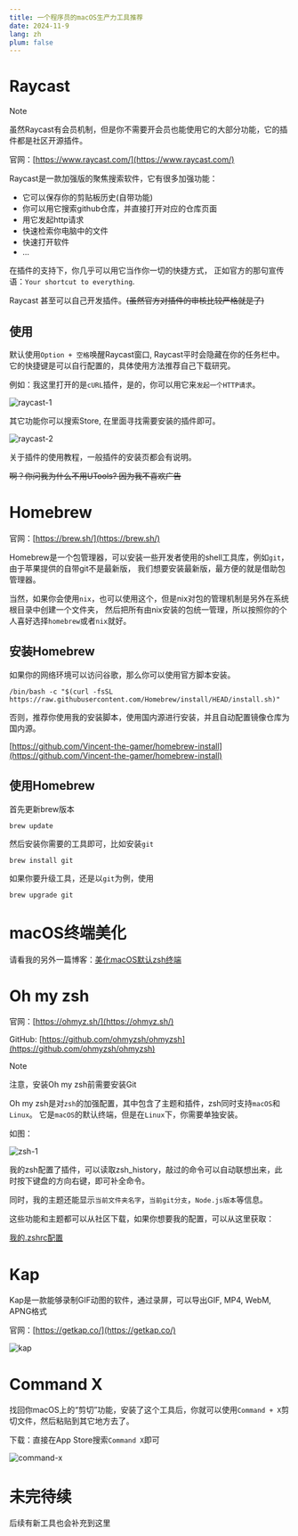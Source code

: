 ```yaml
---
title: 一个程序员的macOS生产力工具推荐
date: 2024-11-9
lang: zh
plum: false
---
```


# Raycast

> [!NOTE]
> 虽然Raycast有会员机制，但是你不需要开会员也能使用它的大部分功能，它的插件都是社区开源插件。

官网：[https://www.raycast.com/](https://www.raycast.com/)

Raycast是一款加强版的聚焦搜索软件，它有很多加强功能：

- 它可以保存你的剪贴板历史(自带功能)
- 你可以用它搜索github仓库，并直接打开对应的仓库页面
- 用它发起http请求
- 快速检索你电脑中的文件
- 快速打开软件
- ...

在插件的支持下，你几乎可以用它当作你一切的快捷方式，
正如官方的那句宣传语：`Your shortcut to everything`.

Raycast 甚至可以自己开发插件。~~(虽然官方对插件的审核比较严格就是了)~~

## 使用

默认使用`Option + 空格`唤醒Raycast窗口, Raycast平时会隐藏在你的任务栏中。
它的快捷键是可以自行配置的，具体使用方法推荐自己下载研究。

例如：我这里打开的是`cURL`插件，是的，你可以用它来`发起一个HTTP请求`。

![raycast-1](/images/posts/mac-productivity/raycast-1.png)

其它功能你可以搜索Store, 在里面寻找需要安装的插件即可。

![raycast-2](/images/posts/mac-productivity/raycast-2.png)

关于插件的使用教程，一般插件的安装页都会有说明。

~~啊？你问我为什么不用UTools? 因为我不喜欢广告~~

<div pt-10 />

# Homebrew

官网：[https://brew.sh/](https://brew.sh/)

Homebrew是一个包管理器，可以安装一些开发者使用的shell工具库，例如`git`，由于苹果提供的自带git不是最新版，
我们想要安装最新版，最方便的就是借助包管理器。

当然，如果你会使用`nix`，也可以使用这个，但是nix对包的管理机制是另外在系统根目录中创建一个文件夹，
然后把所有由nix安装的包统一管理，所以按照你的个人喜好选择`homebrew`或者`nix`就好。

## 安装Homebrew

如果你的网络环境可以访问谷歌，那么你可以使用官方脚本安装。

```shell
/bin/bash -c "$(curl -fsSL https://raw.githubusercontent.com/Homebrew/install/HEAD/install.sh)"
```

否则，推荐你使用我的安装脚本，使用国内源进行安装，并且自动配置镜像仓库为国内源。

[https://github.com/Vincent-the-gamer/homebrew-install](https://github.com/Vincent-the-gamer/homebrew-install)

## 使用Homebrew

首先更新brew版本

```shell
brew update
```

然后安装你需要的工具即可，比如安装`git`

```shell
brew install git
```

如果你要升级工具，还是以`git`为例，使用

```shell
brew upgrade git
```

<div pt-10 />

# macOS终端美化

请看我的另外一篇博客：[美化macOS默认zsh终端](/posts/beautify-macOS-zsh)

<div pt-10 />

# Oh my zsh

官网：[https://ohmyz.sh/](https://ohmyz.sh/)

GitHub: [https://github.com/ohmyzsh/ohmyzsh](https://github.com/ohmyzsh/ohmyzsh)

> [!NOTE]
> 注意，安装Oh my zsh前需要安装Git

Oh my zsh是对`zsh`的加强配置，其中包含了主题和插件，zsh同时支持`macOS`和`Linux`。
它是`macOS`的默认终端，但是在`Linux`下，你需要单独安装。

如图：

![zsh-1](/images/posts/mac-productivity/oh-my-zsh-1.png)

我的zsh配置了插件，可以读取zsh_history，敲过的命令可以自动联想出来，此时按下键盘的方向右键，即可补全命令。

同时，我的主题还能显示`当前文件夹名字`，`当前git分支`，`Node.js版本`等信息。

这些功能和主题都可以从社区下载，如果你想要我的配置，可以从这里获取：

[我的.zshrc配置](https://github.com/Vincent-the-gamer/dotfiles/blob/main/zsh/.zshrc-oh-my-zsh)

<div pt-10 />

# Kap

Kap是一款能够录制GIF动图的软件，通过录屏，可以导出GIF, MP4, WebM, APNG格式

官网：[https://getkap.co/](https://getkap.co/)

![kap](/images/posts/mac-productivity/kap.png)

# Command X

找回你macOS上的“剪切”功能，安装了这个工具后，你就可以使用`Command + X`剪切文件，然后粘贴到其它地方去了。

下载：直接在App Store搜索`Command X`即可

![command-x](/images/posts/mac-productivity/command-x.png)

<div pt-10 />

# 未完待续

后续有新工具也会补充到这里

